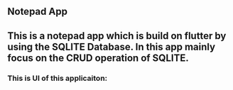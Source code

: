 ## Notepad App
## This is a notepad app which is build on flutter by using the SQLITE Database. In this app mainly focus on the CRUD operation of SQLITE.

### This is UI of this applicaiton:
